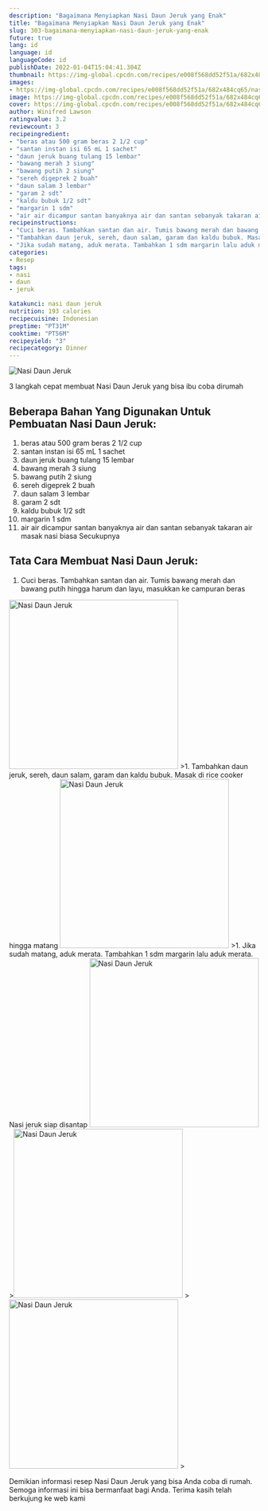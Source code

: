 ```yaml
---
description: "Bagaimana Menyiapkan Nasi Daun Jeruk yang Enak"
title: "Bagaimana Menyiapkan Nasi Daun Jeruk yang Enak"
slug: 303-bagaimana-menyiapkan-nasi-daun-jeruk-yang-enak
future: true
lang: id
language: id
languageCode: id
publishDate: 2022-01-04T15:04:41.304Z 
thumbnail: https://img-global.cpcdn.com/recipes/e008f568dd52f51a/682x484cq65/nasi-daun-jeruk-foto-resep-utama.png
images:
- https://img-global.cpcdn.com/recipes/e008f568dd52f51a/682x484cq65/nasi-daun-jeruk-foto-resep-utama.png
image: https://img-global.cpcdn.com/recipes/e008f568dd52f51a/682x484cq65/nasi-daun-jeruk-foto-resep-utama.png
cover: https://img-global.cpcdn.com/recipes/e008f568dd52f51a/682x484cq65/nasi-daun-jeruk-foto-resep-utama.png
author: Winifred Lawson
ratingvalue: 3.2
reviewcount: 3
recipeingredient:
- "beras atau 500 gram beras 2 1/2 cup"
- "santan instan isi 65 mL 1 sachet"
- "daun jeruk buang tulang 15 lembar"
- "bawang merah 3 siung"
- "bawang putih 2 siung"
- "sereh digeprek 2 buah"
- "daun salam 3 lembar"
- "garam 2 sdt"
- "kaldu bubuk 1/2 sdt"
- "margarin 1 sdm"
- "air air dicampur santan banyaknya air dan santan sebanyak takaran air masak nasi biasa Secukupnya"
recipeinstructions:
- "Cuci beras. Tambahkan santan dan air. Tumis bawang merah dan bawang putih hingga harum dan layu, masukkan ke campuran beras"
- "Tambahkan daun jeruk, sereh, daun salam, garam dan kaldu bubuk. Masak di rice cooker hingga matang"
- "Jika sudah matang, aduk merata. Tambahkan 1 sdm margarin lalu aduk merata. Nasi jeruk siap disantap"
categories:
- Resep
tags:
- nasi
- daun
- jeruk

katakunci: nasi daun jeruk 
nutrition: 193 calories
recipecuisine: Indonesian
preptime: "PT31M"
cooktime: "PT56M"
recipeyield: "3"
recipecategory: Dinner
---
```



![Nasi Daun Jeruk](https://img-global.cpcdn.com/recipes/e008f568dd52f51a/682x484cq65/nasi-daun-jeruk-foto-resep-utama.png)

3 langkah cepat membuat  Nasi Daun Jeruk yang bisa ibu coba dirumah

<!--inarticleads1-->

## Beberapa Bahan Yang Digunakan Untuk Pembuatan Nasi Daun Jeruk:

1. beras atau 500 gram beras 2 1/2 cup
1. santan instan isi 65 mL 1 sachet
1. daun jeruk buang tulang 15 lembar
1. bawang merah 3 siung
1. bawang putih 2 siung
1. sereh digeprek 2 buah
1. daun salam 3 lembar
1. garam 2 sdt
1. kaldu bubuk 1/2 sdt
1. margarin 1 sdm
1. air air dicampur santan banyaknya air dan santan sebanyak takaran air masak nasi biasa Secukupnya



<!--inarticleads2-->

## Tata Cara Membuat Nasi Daun Jeruk:

1. Cuci beras. Tambahkan santan dan air. Tumis bawang merah dan bawang putih hingga harum dan layu, masukkan ke campuran beras
<img class="lazyload" data-src="https://img-global.cpcdn.com/steps/e8ee2e9cbae042c4/160x128cq70/nasi-daun-jeruk-langkah-memasak-1-foto.png" alt="Nasi Daun Jeruk" width="340" height="340">
>1. Tambahkan daun jeruk, sereh, daun salam, garam dan kaldu bubuk. Masak di rice cooker hingga matang
<img class="lazyload" data-src="https://img-global.cpcdn.com/steps/00ced531c5bb93ae/160x128cq70/nasi-daun-jeruk-langkah-memasak-2-foto.png" alt="Nasi Daun Jeruk" width="340" height="340">
>1. Jika sudah matang, aduk merata. Tambahkan 1 sdm margarin lalu aduk merata. Nasi jeruk siap disantap
<img class="lazyload" data-src="https://img-global.cpcdn.com/steps/1ac77c30e553cce0/160x128cq70/nasi-daun-jeruk-langkah-memasak-3-foto.png" alt="Nasi Daun Jeruk" width="340" height="340">
><img class="lazyload" data-src="https://img-global.cpcdn.com/steps/3ab8efe7e44412de/160x128cq70/nasi-daun-jeruk-langkah-memasak-3-foto.png" alt="Nasi Daun Jeruk" width="340" height="340">
><img class="lazyload" data-src="https://img-global.cpcdn.com/steps/635152f4cffa1954/160x128cq70/nasi-daun-jeruk-langkah-memasak-3-foto.png" alt="Nasi Daun Jeruk" width="340" height="340">
>



Demikian informasi  resep Nasi Daun Jeruk   yang bisa Anda coba di rumah. Semoga informasi ini bisa bermanfaat bagi Anda. Terima kasih telah berkujung ke web kami
